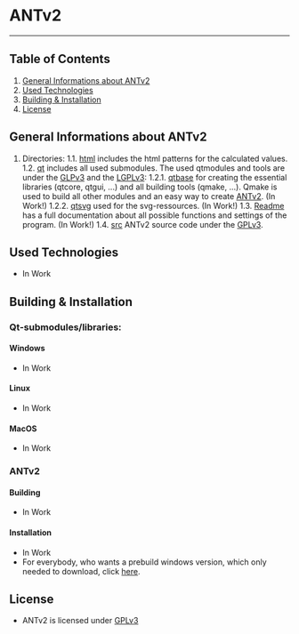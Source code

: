# ANTv2
***
## Table of Contents
1. [General Informations about ANTv2](#general-informations)
2. [Used Technologies](#used-technologies)
3. [Building & Installation](#building-&-installation)
4. [License](#license)

## General Informations about ANTv2
1. Directories:
1.1. [html](html) includes the html patterns for the calculated values.
1.2. [qt](qt) includes all used submodules. The used qtmodules and tools are under the [GLPv3](COPYING) and the [LGPLv3](COPYING.LESSER):
1.2.1. [qtbase]() for creating the essential libraries (qtcore, qtgui, ...) and all building tools (qmake, ...). Qmake is used to build all other modules and an easy way to create [ANTv2](#build-instruction). (In Work!)
1.2.2. [qtsvg](qt/5.12.2/submodules/qtsvg-everywhere-src-5.12.2/) used for the svg-ressources. (In Work!)
1.3. [Readme](Readme) has a full documentation about all possible functions and settings of the program. (In Work!)
1.4. [src](src) ANTv2 source code under the [GPLv3](LICENSE).

## Used Technologies
* In Work

## Building & Installation
### Qt-submodules/libraries:
#### Windows
* In Work

#### Linux
* In Work

#### MacOS
* In Work

### ANTv2
#### Building
* In Work

#### Installation
* In Work
* For everybody, who wants a prebuild windows version, which only needed to download, click [here](https://github.com/hrafnass/Game).

## License
* ANTv2 is licensed under [GPLv3](https://github.com/hrafnass/ANTv2/blob/master/LICENSE)
